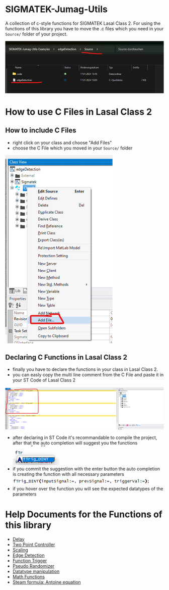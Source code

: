# SIGMATEK-Jumag-Utils
A collection of c-style functions for SIGMATEK Lasal Class 2. For using the functions of this library you have to move the .c files which you need in your ```Source/``` folder of  your project.

![Alt text](docs/img/image-2.png)

# How to use C Files in Lasal Class 2


## How to include C Files 
* right click on your class and choose "Add Files"
* choose the C File which you moved in your ```Source/``` folder

![Alt text](docs/img/image-3.png)


## Declaring C Functions in Lasal Class 2
* finally you have to declare the functions in your class in Lasal Class 2.
* you can easly copy the multi line comment from the C File and paste it in your ST Code of Lasal Class 2

![Alt text](docs/img/image-4.png)

* after declaring in ST Code it's recommandable to compile the project, after that the auto completion will suggest you the functions ![Alt text](docs/img/image-5.png)
* if you commit the suggestion with the enter button the auto completion is creating the function with all necessary parameters ![Alt text](docs/img/image-6.png)
* if you hover over the function you will see the expected datatypes of the parameters

# Help Documents for the Functions of this library
* [Delay](docs/delay.md)
* [Two Point Controller](docs/twoPointController.md)
* [Scaling](docs/scaling.md)
* [Edge Detection](docs/edgeDetection.md)
* [Function Trigger](docs/functionTrigger.md)
* [Pseudo Randomizer](docs/linearCongruentialGenerator.md)
* [Datatype manipulation](docs/typeManipulation.md)
* [Math Functions](docs/math.md)
* [Steam formula: Antoine equation](docs/antoineFormular.md)
